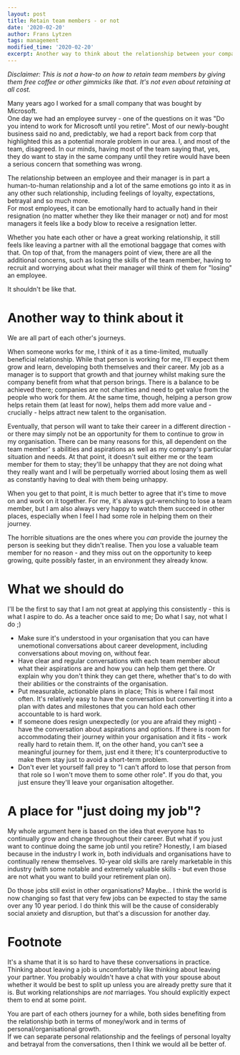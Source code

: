 ```yaml
---
layout: post
title: Retain team members - or not
date: '2020-02-20'
author: Frans Lytzen
tags: management
modified_time: '2020-02-20'
excerpt: Another way to think about the relationship between your company and your employees.
---
```

*Disclaimer: This is not a how-to on how to retain team members by giving them free coffee or other gimmicks like that. It's not even about retaining at all cost.*

Many years ago I worked for a small company that was bought by Microsoft.  
One day we had an employee survey - one of the questions on it was "Do you intend to work for Microsoft until you retire". Most of our newly-bought business said no and, predictably, we had a report back from corp that highlighted this as a potential morale problem in our area.
I, and most of the team, disagreed. In our minds, having most of the team saying that, yes, they do want to stay in the same company until they retire would have been a serious concern that something was wrong.

The relationship between an employee and their manager is in part a human-to-human relationship and a lot of the same emotions go into it as in any other such relationship, including feelings of loyalty, expectations, betrayal and so much more.  
For most employees, it can be emotionally hard to actually hand in their resignation (no matter whether they like their manager or not) and for most managers it feels like a body blow to receive a resignation letter.  

 Whether you hate each other or have a great working relationship, it still feels like leaving a partner with all the emotional baggage that comes with that. On top of that, from the managers point of view, there are all the additional concerns, such as losing the skills of the team member, having to recruit and worrying about what their manager will think of them for "losing" an employee.

It shouldn't be like that. 

# Another way to think about it
We are all part of each other's journeys. 

When someone works for me, I think of it as a time-limited, mutually beneficial relationship. While that person is working for me, I'll expect them grow and learn, developing both themselves and their career. My job as a manager is to support that growth and that journey whilst making sure the company benefit from what that person brings. There is a balance to be achieved there; companies are not charities and need to get value from the people who work for them. At the same time, though, helping a person grow helps retain them (at least for now), helps them add more value and - crucially - helps attract new talent to the organisation. 

Eventually, that person will want to take their career in a different direction - or there may simply not be an opportunity for them to continue to grow in my organisation. There can be many reasons for this, all dependent on the team member'  s abilities and aspirations as well as my company's particular situation and needs. At that point, it doesn't suit either me or the team member for them to stay; they'll be unhappy that they are not doing what they really want and I will be perpetually worried about losing them as well as constantly having to deal with them being unhappy.  

When you get to that point, it is much better to agree that it's time to move on and work on it together. 
For me, it's always gut-wrenching to lose a team member, but I am also always very happy to watch them succeed in other places, especially when I feel I had some role in helping them on their journey.

The horrible situations are the ones where you *can* provide the journey the person is seeking but they didn't realise. Then you lose a valuable team member for no reason - and they miss out on the opportunity to keep growing, quite possibly faster, in an environment they already know. 


# What we should do
I'll be the first to say that I am not great at applying this consistently - this is what I aspire to do. As a teacher once said to me; Do what I say, not what I do ;)

- Make sure it's understood in your organisation that you can have unemotional conversations about career development, including conversations about moving on, without fear.
- Have clear and regular conversations with each team member about what their aspirations are and how you can help them get there. Or explain why you don't think they can get there, whether that's to do with their abilities or the constraints of the organisation. 
- Put measurable, actionable plans in place; This is where I fail most often. It's relatively easy to have the conversation but converting it into a plan with dates and milestones that you can hold each other accountable to is hard work.
- If someone does resign unexpectedly (or you are afraid they might) - have the conversation about aspirations and options. If there is room for accommodating their journey within your organisation and it fits - work really hard to retain them. If, on the other hand, you can't see a meaningful journey for them, just end it there; It's counterproductive to make them stay just to avoid a short-term problem.
- Don't ever let yourself fall prey to "I can't afford to lose that person from that role so I won't move them to some other role". If you do that, you just ensure they'll leave your organisation altogether.


# A place for "just doing my job"?
My whole argument here is based on the idea that everyone has to continually grow and change throughout their career. But what if you just want to continue doing the same job until you retire? Honestly, I am biased because in the industry I work in, both individuals and organisations have to continually renew themselves. 10-year old skills are rarely marketable in this industry (with some notable and extremely valuable skills - but even those are not what you want to build your retirement plan on).  

Do those jobs still exist in other organisations? Maybe... I think the world is now changing so fast that very few jobs can be expected to stay the same over any 10 year period. I do think this will be the cause of considerably social anxiety and disruption, but that's a discussion for another day.

# Footnote
It's a shame that it is so hard to have these conversations in practice. Thinking about leaving a job is uncomfortably like thinking about leaving your partner. You probably wouldn't have a chat with your spouse about whether it would be best to split up unless you are already pretty sure that it is. But working relationships are *not* marriages. You should explicitly expect them to end at some point.

You are part of each others journey for a while, both sides benefiting from the relationship both in terms of money/work and in terms of personal/organisational growth.  
If we can separate personal relationship and the feelings of personal loyalty and betrayal from the conversations, then I think we would all be better of.


